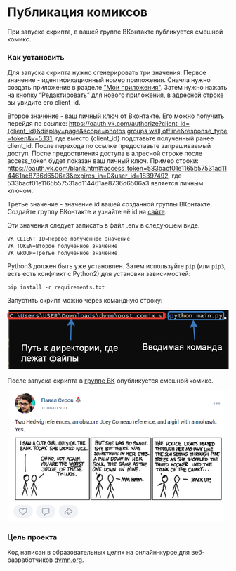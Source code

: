 # Публикация комиксов

При запуске скрипта, в вашей группе ВКонтакте публикуется смешной комикс.

### Как установить

Для запуска скрипта нужно сгенерировать три значения.
Первое значение - идентификационный номер приложения. Сначла нужно создать приложение в разделе ["Мои приложения"](https://vk.com/dev).
Затем нужно нажать на кнопку “Редактировать” для нового приложения, в адресной строке вы увидите его client_id.

Второе значение - ваш личный ключ от Вконтакте. Его можно получить перейдя по ссылке: https://oauth.vk.com/authorize?client_id={client_id}&display=page&scope=photos,groups,wall,offline&response_type=token&v=5.131, где вместо {client_id} подставьте полученный ранее client_id. После перехода по ссылке предоставьте запрашиваемый доступ.
После предоствления доступа в алресной строке после access_token будет показан ваш личный ключ. Пример строки: https://oauth.vk.com/blank.html#access_token=533bacf01e1165b57531ad114461ae8736d6506a3&expires_in=0&user_id=18397492, где 533bacf01e1165b57531ad114461ae8736d6506a3 является личным ключом.

Третье значение - значение id вашей созданной группы ВКонтакте. Создайте группу ВКонтакте и узнайте её id на [сайте](https://regvk.com/id/).

Эти значения следует записать в файл .env в следующем виде.

```
VK_CLIENT_ID=Первое полученное значение
VK_TOKEN=Второе полученное значение
VK_GROUP=Третье полученное значение
```

Python3 должен быть уже установлен. 
Затем используйте `pip` (или `pip3`, есть есть конфликт с Python2) для установки зависимостей:
```
pip install -r requirements.txt
```

Запустить скрипт можно через командную строку:

![Пример запуска скрипта](run_example.png)

После запуска скрипта в [группе ВК](https://vk.com/club212629556) опубликуется смешной комикс.

![Пример работы скрипта](example.png)

### Цель проекта

Код написан в образовательных целях на онлайн-курсе для веб-разработчиков [dvmn.org](https://dvmn.org/).
